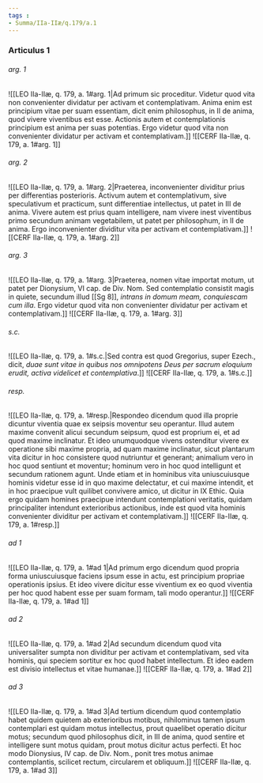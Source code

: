 ```yaml
---
tags : 
- Summa/IIa-IIæ/q.179/a.1
---
```


### Articulus 1

###### arg. 1
![[LEO IIa-IIæ, q. 179, a. 1#arg. 1|Ad primum sic proceditur. Videtur quod vita non convenienter dividatur per activam et contemplativam. Anima enim est principium vitae per suam essentiam, dicit enim philosophus, in II de anima, quod vivere viventibus est esse. Actionis autem et contemplationis principium est anima per suas potentias. Ergo videtur quod vita non convenienter dividatur per activam et contemplativam.]]
![[CERF IIa-IIæ, q. 179, a. 1#arg. 1]]

###### arg. 2
![[LEO IIa-IIæ, q. 179, a. 1#arg. 2|Praeterea, inconvenienter dividitur prius per differentias posterioris. Activum autem et contemplativum, sive speculativum et practicum, sunt differentiae intellectus, ut patet in III de anima. Vivere autem est prius quam intelligere, nam vivere inest viventibus primo secundum animam vegetabilem, ut patet per philosophum, in II de anima. Ergo inconvenienter dividitur vita per activam et contemplativam.]]
![[CERF IIa-IIæ, q. 179, a. 1#arg. 2]]

###### arg. 3
![[LEO IIa-IIæ, q. 179, a. 1#arg. 3|Praeterea, nomen vitae importat motum, ut patet per Dionysium, VI cap. de Div. Nom. Sed contemplatio consistit magis in quiete, secundum illud [[Sg 8]], *intrans in domum meam, conquiescam cum illa*. Ergo videtur quod vita non convenienter dividatur per activam et contemplativam.]]
![[CERF IIa-IIæ, q. 179, a. 1#arg. 3]]

###### s.c.
![[LEO IIa-IIæ, q. 179, a. 1#s.c.|Sed contra est quod Gregorius, super Ezech., dicit, *duae sunt vitae in quibus nos omnipotens Deus per sacrum eloquium erudit, activa videlicet et contemplativa*.]]
![[CERF IIa-IIæ, q. 179, a. 1#s.c.]]

###### resp.
![[LEO IIa-IIæ, q. 179, a. 1#resp.|Respondeo dicendum quod illa proprie dicuntur viventia quae ex seipsis moventur seu operantur. Illud autem maxime convenit alicui secundum seipsum, quod est proprium ei, et ad quod maxime inclinatur. Et ideo unumquodque vivens ostenditur vivere ex operatione sibi maxime propria, ad quam maxime inclinatur, sicut plantarum vita dicitur in hoc consistere quod nutriuntur et generant; animalium vero in hoc quod sentiunt et moventur; hominum vero in hoc quod intelligunt et secundum rationem agunt. Unde etiam et in hominibus vita uniuscuiusque hominis videtur esse id in quo maxime delectatur, et cui maxime intendit, et in hoc praecipue vult quilibet convivere amico, ut dicitur in IX Ethic. Quia ergo quidam homines praecipue intendunt contemplationi veritatis, quidam principaliter intendunt exterioribus actionibus, inde est quod vita hominis convenienter dividitur per activam et contemplativam.]]
![[CERF IIa-IIæ, q. 179, a. 1#resp.]]

###### ad 1
![[LEO IIa-IIæ, q. 179, a. 1#ad 1|Ad primum ergo dicendum quod propria forma uniuscuiusque faciens ipsum esse in actu, est principium propriae operationis ipsius. Et ideo vivere dicitur esse viventium ex eo quod viventia per hoc quod habent esse per suam formam, tali modo operantur.]]
![[CERF IIa-IIæ, q. 179, a. 1#ad 1]]

###### ad 2
![[LEO IIa-IIæ, q. 179, a. 1#ad 2|Ad secundum dicendum quod vita universaliter sumpta non dividitur per activam et contemplativam, sed vita hominis, qui speciem sortitur ex hoc quod habet intellectum. Et ideo eadem est divisio intellectus et vitae humanae.]]
![[CERF IIa-IIæ, q. 179, a. 1#ad 2]]

###### ad 3
![[LEO IIa-IIæ, q. 179, a. 1#ad 3|Ad tertium dicendum quod contemplatio habet quidem quietem ab exterioribus motibus, nihilominus tamen ipsum contemplari est quidam motus intellectus, prout quaelibet operatio dicitur motus; secundum quod philosophus dicit, in III de anima, quod sentire et intelligere sunt motus quidam, prout motus dicitur actus perfecti. Et hoc modo Dionysius, IV cap. de Div. Nom., ponit tres motus animae contemplantis, scilicet rectum, circularem et obliquum.]]
![[CERF IIa-IIæ, q. 179, a. 1#ad 3]]

